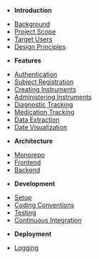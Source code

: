 - **Introduction**
* [Background](introduction/background.md)
* [Project Scope](introduction/project-scope.md)
* [Target Users](introduction/target-users.md)
* [Design Principles](introduction/design-principles.md)

- **Features**
* [Authentication](features/authentication.md)
* [Subject Registration](features/subject-registration.md)
* [Creating Instruments](features/creating-instruments.md)
* [Administering Instruments](features/administering-instruments.md)
* [Diagnostic Tracking](features/diagnostic-tracking.md)
* [Medication Tracking](features/medication-tracking.md)
* [Data Extraction](features/data-extraction.md)
* [Date Visualization](features/data-visualization.md)

- **Architecture**
* [Monorepo](architecture/monorepo.md)
* [Frontend](architecture/frontend.md)
* [Backend](architecture/backend.md)

- **Development**
* [Setup](development/setup.md)
* [Coding Conventions](development/coding_conventions.md)
* [Testing](development/testing.md)
* [Continuous Integration](development/continuous_integration.md)

- **Deployment**
* [Logging](deployment/logging.md)
